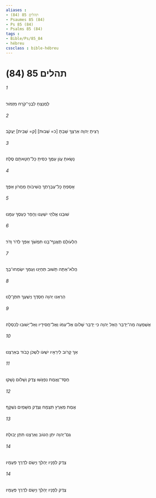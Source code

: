 ```yaml
---
aliases : 
- תהלים 85 (84)
- Psaumes 85 (84)
- Ps 85 (84)
- Psalms 85 (84)
tags : 
- Bible/Ps/85_84
- hébreu
cssclass : bible-hébreu
---
```


# תהלים 85 (84)

###### 1
לַמְנַצֵּחַ לִבְנֵי־קֹרַח מִזְמֹור׃
###### 2
רָצִיתָ יְהוָה אַרְצֶךָ שַׁבְתָּ [כ= שְׁבוּת] [ק= שְׁבִית] יַעֲקֹב׃
###### 3
נָשָׂאתָ עֲוֹן עַמֶּךָ כִּסִּיתָ כָל־חַטָּאתָם סֶלָה׃
###### 4
אָסַפְתָּ כָל־עֶבְרָתֶךָ הֱשִׁיבֹותָ מֵחֲרֹון אַפֶּךָ׃
###### 5
שׁוּבֵנוּ אֱלֹהֵי יִשְׁעֵנוּ וְהָפֵר כַּעַסְךָ עִמָּנוּ׃
###### 6
הַלְעֹולָם תֶּאֱנַף־בָּנוּ תִּמְשֹׁךְ אַפְּךָ לְדֹר וָדֹר׃
###### 7
הֲלֹא־אַתָּה תָּשׁוּב תְּחַיֵּנוּ וְעַמְּךָ יִשְׂמְחוּ־בָךְ׃
###### 8
הַרְאֵנוּ יְהוָה חַסְדֶּךָ וְיֶשְׁעֲךָ תִּתֶּן־לָנוּ׃
###### 9
אֶשְׁמְעָה מַה־יְדַבֵּר הָאֵל יְהוָה כִּי יְדַבֵּר שָׁלֹום אֶל־עַמֹּו וְאֶל־חֲסִידָיו וְאַל־יָשׁוּבוּ לְכִסְלָה׃
###### 10
אַךְ קָרֹוב לִירֵאָיו יִשְׁעֹו לִשְׁכֹּן כָּבֹוד בְּאַרְצֵנוּ׃
###### 11
חֶסֶד־וֶאֱמֶת נִפְגָּשׁוּ צֶדֶק וְשָׁלֹום נָשָׁקוּ׃
###### 12
אֱמֶת מֵאֶרֶץ תִּצְמָח וְצֶדֶק מִשָּׁמַיִם נִשְׁקָף׃
###### 13
גַּם־יְהוָה יִתֵּן הַטֹּוב וְאַרְצֵנוּ תִּתֵּן יְבוּלָהּ׃
###### 14
צֶדֶק לְפָנָיו יְהַלֵּךְ וְיָשֵׂם לְדֶרֶךְ פְּעָמָיו׃
###### 14
צֶדֶק לְפָנָיו יְהַלֵּךְ וְיָשֵׂם לְדֶרֶךְ פְּעָמָיו׃
